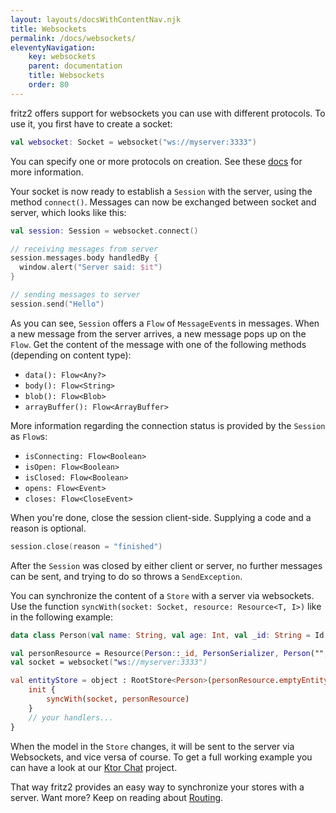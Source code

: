 ```yaml
---
layout: layouts/docsWithContentNav.njk
title: Websockets
permalink: /docs/websockets/
eleventyNavigation:
    key: websockets
    parent: documentation
    title: Websockets
    order: 80
---
```


fritz2 offers support for websockets you can use with different protocols. To use it, you first have to create a socket:
 
```kotlin
val websocket: Socket = websocket("ws://myserver:3333")
```
You can specify one or more protocols on creation. See these 
[docs](https://developer.mozilla.org/en-US/docs/Web/API/WebSocket/WebSocket) for more information.

Your socket is now ready to establish a `Session` with the server, using the method `connect()`. Messages can now be
exchanged between socket and server, which looks like this:

```kotlin
val session: Session = websocket.connect()

// receiving messages from server
session.messages.body handledBy {
  window.alert("Server said: $it")
}

// sending messages to server
session.send("Hello")
```

As you can see, `Session` offers a `Flow` of `MessageEvent`s in messages. When a new message from the server arrives, 
a new message pops up on the `Flow`. Get the content of the message with one of the following methods (depending on
content type):
* `data(): Flow<Any?>`
* `body(): Flow<String>`
* `blob(): Flow<Blob>`
* `arrayBuffer(): Flow<ArrayBuffer>`

More information regarding the connection status is provided by the `Session` as `Flow`s:
* `isConnecting: Flow<Boolean>`
* `isOpen: Flow<Boolean>`
* `isClosed: Flow<Boolean>`
* `opens: Flow<Event>`
* `closes: Flow<CloseEvent>`

When you're done, close the session client-side. Supplying a code and a reason is optional.
```kotlin
session.close(reason = "finished")
```
After the `Session` was closed by either client or server, no further messages can be sent, and trying to do so 
throws a `SendException`.


You can synchronize the content of a `Store` with a server via websockets. Use the function 
`syncWith(socket: Socket, resource: Resource<T, I>)` like in the following example:

```kotlin
data class Person(val name: String, val age: Int, val _id: String = Id.next())

val personResource = Resource(Person::_id, PersonSerializer, Person("", 0))
val socket = websocket("ws://myserver:3333")

val entityStore = object : RootStore<Person>(personResource.emptyEntity) {
    init {
        syncWith(socket, personResource)
    }
    // your handlers...
}
```

When the model in the `Store` changes, it will be sent to the server via Websockets, and vice versa of course.
To get a full working example you can have a look at our [Ktor Chat](https://github.com/jamowei/fritz2-ktor-chat) 
project.


That way fritz2 provides an easy way to synchronize your stores with a server. Want more? Keep on reading about 
[Routing](Routing.html).